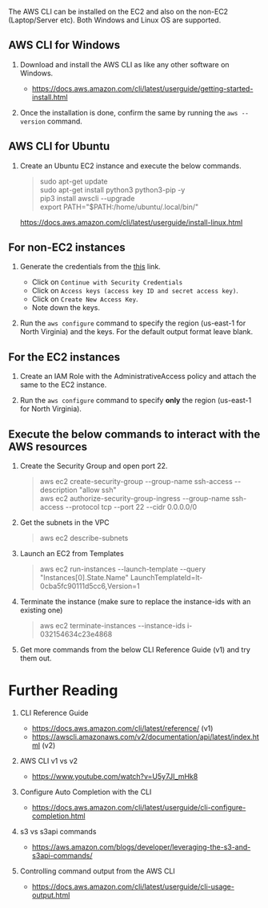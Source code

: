 The AWS CLI can be installed on the EC2 and also on the non-EC2 (Laptop/Server etc). Both Windows and Linux OS are supported.

## AWS CLI for Windows

1. Download and install the AWS CLI as like any other software on Windows.
    - https://docs.aws.amazon.com/cli/latest/userguide/getting-started-install.html

1. Once the installation is done, confirm the same by running the `aws --version` command.

## AWS CLI for Ubuntu

1. Create an Ubuntu EC2 instance and execute the below commands.
    >sudo apt-get update\
    >sudo apt-get install python3 python3-pip -y\
    >pip3 install awscli --upgrade\
    >export PATH="$PATH:/home/ubuntu/.local/bin/"

    https://docs.aws.amazon.com/cli/latest/userguide/install-linux.html

## For **non-EC2** instances

1. Generate the credentials from the [this](https://console.aws.amazon.com/iam/home?region=us-east-1#/security_credential) link.
    - Click on `Continue with Security Credentials`
    - Click on `Access keys (access key ID and secret access key)`.
    - Click on `Create New Access Key`.
    - Note down the keys.

1. Run the `aws configure` command to specify the region (us-east-1 for North Virginia) and the keys. For the default output format leave blank.

## For the **EC2** instances

1. Create an IAM Role with the AdministrativeAccess policy and attach the same to the EC2 instance.

1. Run the `aws configure` command to specify **only** the region (us-east-1 for North Virginia).

## Execute the below commands to interact with the AWS resources

1. Create the Security Group and open port 22.
    >aws ec2 create-security-group --group-name ssh-access --description "allow ssh"  
    >aws ec2 authorize-security-group-ingress --group-name ssh-access --protocol tcp --port 22 --cidr 0.0.0.0/0

1. Get the subnets in the VPC
    >aws ec2 describe-subnets

1. Launch an EC2 from Templates
    >aws ec2 run-instances --launch-template --query "Instances[0].State.Name" LaunchTemplateId=lt-0cba5fc90111d5cc6,Version=1

1. Terminate the instance (make sure to replace the instance-ids with an existing one)
    >aws ec2 terminate-instances --instance-ids i-032154634c23e4868

1. Get more commands from the below CLI Reference Guide (v1) and try them out.

# Further Reading

1. CLI Reference Guide
    - https://docs.aws.amazon.com/cli/latest/reference/ (v1)
    - https://awscli.amazonaws.com/v2/documentation/api/latest/index.html (v2)

1. AWS CLI v1 vs v2
    - https://www.youtube.com/watch?v=U5y7JI_mHk8

1. Configure Auto Completion with the CLI
    - https://docs.aws.amazon.com/cli/latest/userguide/cli-configure-completion.html

1. s3 vs s3api commands
    - https://aws.amazon.com/blogs/developer/leveraging-the-s3-and-s3api-commands/

1. Controlling command output from the AWS CLI
    - https://docs.aws.amazon.com/cli/latest/userguide/cli-usage-output.html